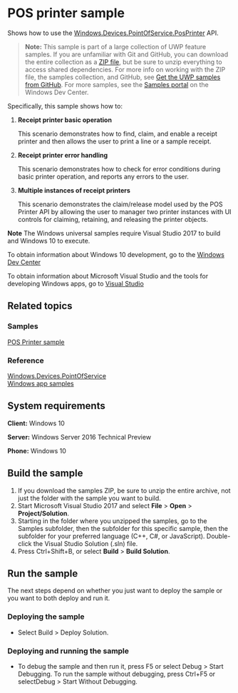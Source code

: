 <!---
  category: DevicesSensorsAndPower Printing
  samplefwlink: http://go.microsoft.com/fwlink/p/?LinkId=620018
--->

# POS printer sample

Shows how to use the [Windows.Devices.PointOfService.PosPrinter](http://msdn.microsoft.com/library/windows/apps/dn298071) API.

> **Note:** This sample is part of a large collection of UWP feature samples. 
> If you are unfamiliar with Git and GitHub, you can download the entire collection as a 
> [ZIP file](https://github.com/Microsoft/Windows-universal-samples/archive/master.zip), but be 
> sure to unzip everything to access shared dependencies. For more info on working with the ZIP file, 
> the samples collection, and GitHub, see [Get the UWP samples from GitHub](https://aka.ms/ovu2uq). 
> For more samples, see the [Samples portal](https://aka.ms/winsamples) on the Windows Dev Center. 

Specifically, this sample shows how to:

1.  **Receipt printer basic operation**

    This scenario demonstrates how to find, claim, and enable a receipt printer and then allows the user to print a line or a sample receipt.

2.  **Receipt printer error handling**

    This scenario demonstrates how to check for error conditions during basic printer operation, and reports any errors to the user.

3.  **Multiple instances of receipt printers**

    This scenario demonstrates the claim/release model used by the POS Printer API by allowing the user to manager two printer instances with UI controls for claiming, retaining, and releasing the printer objects.

**Note** The Windows universal samples require Visual Studio 2017 to build and Windows 10 to execute.
 
To obtain information about Windows 10 development, go to the [Windows Dev Center](http://go.microsoft.com/fwlink/?LinkID=532421)

To obtain information about Microsoft Visual Studio and the tools for developing Windows apps, go to [Visual Studio](http://go.microsoft.com/fwlink/?LinkID=532422)

## Related topics

### Samples

[POS Printer sample](/Samples/PosPrinter)  

### Reference

[Windows.Devices.PointOfService](http://msdn.microsoft.com/library/windows/apps/dn298071)  
[Windows app samples](http://go.microsoft.com/fwlink/p/?LinkID=227694)  

## System requirements

**Client:** Windows 10

**Server:** Windows Server 2016 Technical Preview

**Phone:** Windows 10

## Build the sample

1. If you download the samples ZIP, be sure to unzip the entire archive, not just the folder with the sample you want to build. 
2. Start Microsoft Visual Studio 2017 and select **File** \> **Open** \> **Project/Solution**.
3. Starting in the folder where you unzipped the samples, go to the Samples subfolder, then the subfolder for this specific sample, then the subfolder for your preferred language (C++, C#, or JavaScript). Double-click the Visual Studio Solution (.sln) file.
4. Press Ctrl+Shift+B, or select **Build** \> **Build Solution**.

## Run the sample

The next steps depend on whether you just want to deploy the sample or you want to both deploy and run it.

### Deploying the sample

- Select Build > Deploy Solution. 

### Deploying and running the sample

- To debug the sample and then run it, press F5 or select Debug >  Start Debugging. To run the sample without debugging, press Ctrl+F5 or selectDebug > Start Without Debugging. 
